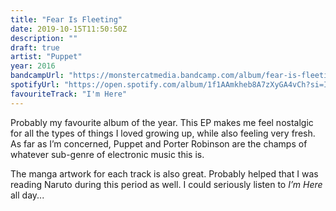 ```yaml
---
title: "Fear Is Fleeting"
date: 2019-10-15T11:50:50Z
description: ""
draft: true
artist: "Puppet"
year: 2016
bandcampUrl: "https://monstercatmedia.bandcamp.com/album/fear-is-fleeting-ep?fan_action_pane=login&fan_action=wishlist"
spotifyUrl: "https://open.spotify.com/album/1f1AAmkheb8A7zXyGA4vCh?si=I_nbseCXR-6VUSVgf3C2_Q"
favouriteTrack: "I'm Here"
---
```


Probably my favourite album of the year. This EP makes me feel nostalgic for all the types of things I loved growing up, while also feeling very fresh. As far as I’m concerned, Puppet and Porter Robinson are the champs of whatever sub-genre of electronic music this is.

The manga artwork for each track is also great. Probably helped that I was reading Naruto during this period as well. I could seriously listen to _I’m Here_ all day...
